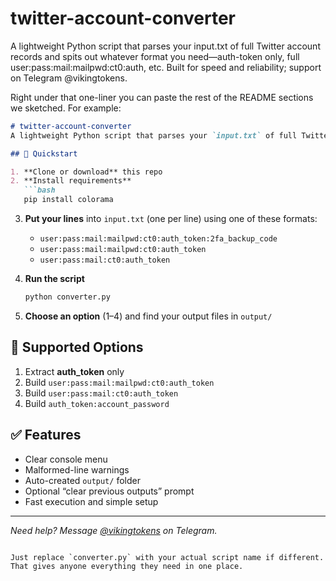 # twitter-account-converter
A lightweight Python script that parses your input.txt of full Twitter account records and spits out whatever format you need—auth-token only, full user:pass:mail:mailpwd:ct0:auth, etc. Built for speed and reliability; support on Telegram @vikingtokens.

Right under that one-liner you can paste the rest of the README sections we sketched. For example:

````markdown
# twitter-account-converter
A lightweight Python script that parses your `input.txt` of full Twitter account records and spits out whatever format you need—auth-token only, full `user:pass:mail:mailpwd:ct0:auth`, etc. Built for speed and reliability; support on Telegram @vikingtokens.

## 🚀 Quickstart

1. **Clone or download** this repo  
2. **Install requirements**  
   ```bash
   pip install colorama
````

3. **Put your lines** into `input.txt` (one per line) using one of these formats:

   * `user:pass:mail:mailpwd:ct0:auth_token:2fa_backup_code`
   * `user:pass:mail:mailpwd:ct0:auth_token`
   * `user:pass:mail:ct0:auth_token`
4. **Run the script**

   ```bash
   python converter.py
   ```
5. **Choose an option** (1–4) and find your output files in `output/`

## 📂 Supported Options

1. Extract **auth\_token** only
2. Build `user:pass:mail:mailpwd:ct0:auth_token`
3. Build `user:pass:mail:ct0:auth_token`
4. Build `auth_token:account_password`

## ✅ Features

* Clear console menu
* Malformed-line warnings
* Auto-created `output/` folder
* Optional “clear previous outputs” prompt
* Fast execution and simple setup

---

*Need help? Message [@vikingtokens](https://t.me/vikingtokens) on Telegram.*

```

Just replace `converter.py` with your actual script name if different. That gives anyone everything they need in one place.
```
